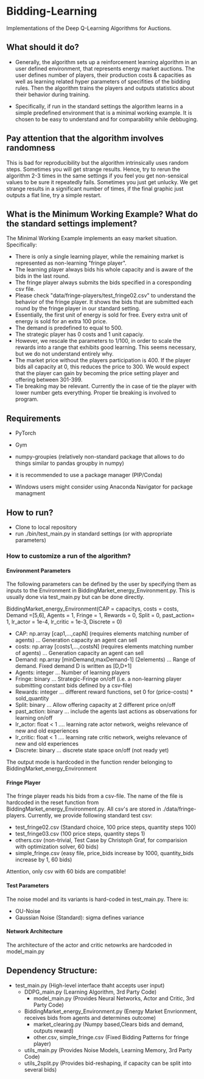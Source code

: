 # Bidding-Learning
Implementations of the Deep Q-Learning Algorithms for Auctions.

## What should it do?

- Generally, the algorithm sets up a reinforcement learning algorithm in an user defined environment,
that represents energy market auctions. The user defines number of players, their production costs & capacities as well as learning related hyper parameters of specifities of the bidding rules. Then the algorithm trains the players and outputs statistics about their behavior during training.

- Specifically, if run in the standard settings the algorithm learns in a simple predefined environment that is a minimal working example. It is chosen to be easy to understand and for comparability while debbuging.

## Pay attention that the algorithm involves randomness

This is bad for reproducibility but the algorithm intrinsically uses random steps.
Sometimes you will get strange results. Hence, try to rerun the algorithm 2-3 times in the same settings if you feel you get non-sensical values to be sure it repeatedly fails. Sometimes you just get unlucky.
We get strange results in a significant number of times, if the final graphic just outputs a flat line, try a simple restart.

## What is the Minimum Working Example? What do the standard settings implement?

The Minimal Working Example implements an easy market situation. Specifically:
- There is only a single learning player, while the remaining market is represented as non-learning "fringe player".
- The learning player always bids his whole capacity and is aware of the bids in the last round.
- The fringe player always submits the bids specified in a coresponding csv file.
- Please check "data/fringe-players/test_fringe02.csv" to understand the behavior of the fringe player. It shows the bids that are submitted each round by the fringe player in our standard setting.
- Essentially, the first unit of energy is sold for free. Every extra unit of energy is sold for an extra 100 price.
- The demand is predefined to equal to 500.
- The strategic player has 0 costs and 1 unit capaciy.
- However, we rescale the parameters to 1/100, in order to scale the rewards into a range that exhibits good learning. This seems necessary, but we do not understand entirely why.
- The market price without the players participation is 400. If the player bids all capacity at 0, this reduces the price to 300. We would expect that the player can gain by becoming the price setting player and offering between 301-399.
- Tie breaking may be relevant. Currently the in case of tie the player with lower number gets everything. Proper tie breaking is involved to program.

## Requirements

- PyTorch
- Gym
- numpy-groupies (relatively non-standard package that allows to do things similar to pandas groupby in numpy)

- it is recommended to use a package manager (PIP/Conda)
- Windows users might consider using Anaconda Navigator for package managment

## How to run?

- Clone to local repository
- run ./bin/test_main.py in standard settings (or with appropriate parameters)

### How to customize a run of the algorithm?

#### Environment Parameters

The following parameters can be defined by the user by specifying them as inputs to the Environment in BiddingMarket_energy_Environment.py. This is usually done via test_main.py but can be done directly.

BiddingMarket_energy_Environment(CAP = capacitys, costs = costs, Demand =[5,6], Agents = 1,                                       Fringe = 1, Rewards = 0, Split = 0, past_action= 1, lr_actor = 1e-4, lr_critic = 1e-3, Discrete = 0)

- CAP: np.array [cap1,...,capN]             (requires elements matching number of agents) ... Generation capacity an agent can sell 
- costs: np.array [costs1,...,costsN]       (requires elements matching number of agents) ... Generation capacity an agent can sell 
- Demand: np.array [minDemand,maxDemand-1]  (2elements) ... Range of demand. Fixed demand D is written as [D,D+1]
- Agents: integer ... Number of learning players
- Fringe: binary  ... Strategic-Fringe on/off (i.e. a non-learning player submitting constant bids defined by a csv-file)
- Rewards: integer ... different reward functions, set 0 for (price-costs) * sold_quantity
- Split: binary ... Allow offering capacity at 2 different price on/off
- past_action: binary ... include the agents last actions as observations for learning on/off
- lr_actor: float < 1 .... learning rate actor network, weighs relevance of new and old experiences
- lr_critic: float < 1 .... learning rate critic network, weighs relevance of new and old experiences
- Discrete: binary ... discrete state space on/off (not ready yet)

The output mode is hardcoded in the function render belonging to BiddingMarket_energy_Environment

#### Fringe Player

The fringe player reads his bids from a csv-file. The name of the file is hardcoded in the reset function from BiddingMarket_energy_Environment.py. All csv's are stored in ./data/fringe-players.
Currently, we provide following standard test csv:
- test_fringe02.csv (Standard choice, 100 price steps, quantity steps 100)
- test_fringe03.csv (100 price steps, quantity steps 1)
- others.csv (non-trivial, Test Case by Christoph Graf, for comparision with optimization solver, 60 bids)
- simple_fringe.csv (easy file, price_bids increase by 1000, quantity_bids increase by 1, 60 bids)

Attention, only csv with 60 bids are compatible!

#### Test Parameters

The noise model and its variants is hard-coded in test_main.py.
There is:
- OU-Noise
- Gaussian Noise (Standard): sigma defines variance

#### Network Architecture

The architecture of the actor and critic netowrks are hardcoded in model_main.py

## Dependency Structure:

  - test_main.py                                                            (High-level interface thaht accepts user input)
      - DDPG_main.py                                                            (Learning Algorithm,        3rd Party Code)
          - model_main.py                                      (Provides Neural Networks, Actor and Critic, 3rd Party Code)
      - BiddingMarket_energy_Environment.py   (Energy Market Envrionment, receives bids from agents and determines outcome)
          - market_clearing.py                                         (Numpy based,Clears bids and demand, outputs reward)
          - other.csv, simple_fringe.csv                                         (Fixed Bidding Patterns for fringe player)
      - utils_main.py                                              (Provides Noise Models, Learning Memory, 3rd Party Code)
      - utils_2split.py                                (Provides bid-reshaping, if capacity can be split into several bids)
